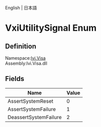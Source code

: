 English | 日本語

# VxiUtilitySignal Enum

## Definition
Namespace:[Ivi.Visa](../Visa.md)<BR>
Assembly:Ivi.Visa.dll

## Fields

|Name|Value|
|---|---|
|AssertSystemReset|0|
|AssertSystemFailure|1|
|DeassertSystemFailure|2|
